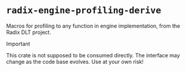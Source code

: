 # `radix-engine-profiling-derive`

Macros for profiling to any function in engine implementation, from the Radix DLT project.

> [!IMPORTANT]  
> This crate is not supposed to be consumed directly. The interface may change as the code base evolves. Use at your own risk!